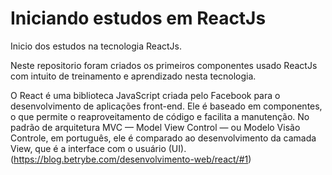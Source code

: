 # Iniciando estudos em ReactJs

Inicio dos estudos na tecnologia ReactJs.

Neste repositorio foram criados os primeiros componentes usado ReactJs com intuito de treinamento e aprendizado nesta tecnologia. 

O React é uma biblioteca JavaScript criada pelo Facebook para o desenvolvimento de aplicações front-end. Ele é baseado em componentes, o que permite o reaproveitamento de código e facilita a manutenção. No padrão de arquitetura MVC — Model View Control — ou Modelo Visão Controle, em português, ele é comparado ao desenvolvimento da camada View, que é a interface com o usuário (UI). (https://blog.betrybe.com/desenvolvimento-web/react/#1)
